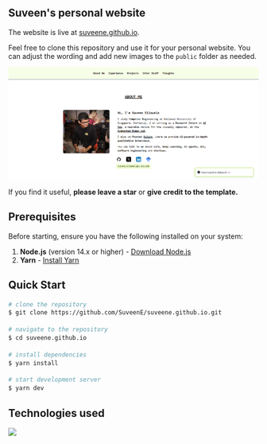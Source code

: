 ## Suveen's personal website

The website is live at [suveene.github.io](https://suveene.github.io/).

Feel free to clone this repository and use it for your personal website. You can adjust the wording and add new images to the `public` folder as needed.

![PC view](/public/pcview.png)

If you find it useful, <b>please leave a star</b> or <b>give credit to the template.</b>

## Prerequisites

Before starting, ensure you have the following installed on your system:

1. **Node.js** (version 14.x or higher) - [Download Node.js](https://nodejs.org/)
2. **Yarn** - [Install Yarn](https://yarnpkg.com/getting-started/install)

## Quick Start

```bash
# clone the repository
$ git clone https://github.com/SuveenE/suveene.github.io.git

# navigate to the repository
$ cd suveene.github.io

# install dependencies
$ yarn install

# start development server
$ yarn dev
```

## Technologies used

![](https://skillicons.dev/icons?i=nextjs,tailwind,ts,github,githubactions,yarn)
